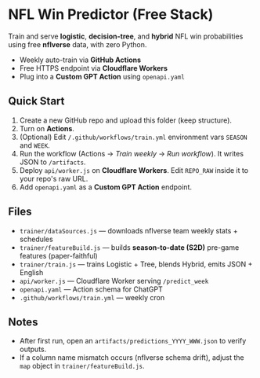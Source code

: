 # NFL Win Predictor (Free Stack)

Train and serve **logistic**, **decision-tree**, and **hybrid** NFL win probabilities using free **nflverse** data, with zero Python.
- Weekly auto-train via **GitHub Actions**
- Free HTTPS endpoint via **Cloudflare Workers**
- Plug into a **Custom GPT Action** using `openapi.yaml`

## Quick Start
1) Create a new GitHub repo and upload this folder (keep structure).
2) Turn on **Actions**.
3) (Optional) Edit `/.github/workflows/train.yml` environment vars `SEASON` and `WEEK`.
4) Run the workflow (Actions → *Train weekly* → *Run workflow*). It writes JSON to `/artifacts`.
5) Deploy `api/worker.js` on **Cloudflare Workers**. Edit `REPO_RAW` inside it to your repo's raw URL.
6) Add `openapi.yaml` as a **Custom GPT Action** endpoint.

## Files
- `trainer/dataSources.js` — downloads nflverse team weekly stats + schedules
- `trainer/featureBuild.js` — builds **season-to-date (S2D)** pre-game features (paper-faithful)
- `trainer/train.js` — trains Logistic + Tree, blends Hybrid, emits JSON + English
- `api/worker.js` — Cloudflare Worker serving `/predict_week`
- `openapi.yaml` — Action schema for ChatGPT
- `.github/workflows/train.yml` — weekly cron

## Notes
- After first run, open an `artifacts/predictions_YYYY_WWW.json` to verify outputs.
- If a column name mismatch occurs (nflverse schema drift), adjust the `map` object in `trainer/featureBuild.js`.